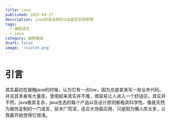 ```yaml
---
title: java
published: 2025-04-27
description: java的语法特性以及底层实现原理
tags:
  - 编程语言
  - java
category: 编程基础
draft: false
image: '/violet.png'
---
```


# 引言

其实最初在接触java的时候，认为它有一点low，因为总是拿来写一些业务代码，并且其本身有大量库，使用起来其实并不难，很容易让人进入一个舒适区。其实并不然，java极其复杂，java生态的每个产品以及设计原则都极具科学性，像是天然为服务定制的一门语言，技术广而深，适合大场面应用，只是因为懒人库太多，让我最开始觉得它很浅。

